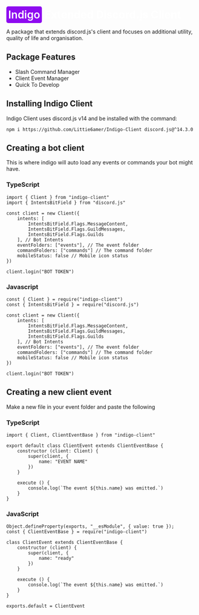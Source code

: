
<h1  style="color: #fff"><span style="background-color: #8e0af0; padding: 5px; color: #fff; font-weight: 600; border-radius: 5px">Indigo</span> Extended Discord.js Client</h1>

A package that extends discord.js's client and focuses on additional utility, quality of life and organisation.


## Package Features

- Slash Command Manager
- Client Event Manager
- Quick To Develop

## Installing Indigo Client

Indigo Client uses discord.js v14 and be installed with the command:
```
npm i https://github.com/Littie6amer/Indigo-Client discord.js@^14.3.0
```

## Creating a bot client
This is where indigo will auto load any events or commands your bot might have.
### TypeScript
```
import { Client } from "indigo-client"
import { IntentsBitField } from "discord.js"

const client = new Client({
    intents: [
        IntentsBitField.Flags.MessageContent, 
        IntentsBitField.Flags.GuildMessages, 
        IntentsBitField.Flags.Guilds
    ], // Bot Intents
    eventFolders: ["events"], // The event folder
    commandFolders: ["commands"] // The command folder
    mobileStatus: false // Mobile icon status
})

client.login("BOT TOKEN")
```
### Javascript
```
const { Client } = require("indigo-client")
const { IntentsBitField } = require("discord.js")

const client = new Client({
    intents: [
        IntentsBitField.Flags.MessageContent, 
        IntentsBitField.Flags.GuildMessages, 
        IntentsBitField.Flags.Guilds
    ], // Bot Intents
    eventFolders: ["events"], // The event folder
    commandFolders: ["commands"] // The command folder
    mobileStatus: false // Mobile icon status
})

client.login("BOT TOKEN")
```

## Creating a new client event
Make a new file in your event folder and paste the following

### TypeScript
```
import { Client, ClientEventBase } from "indigo-client"

export default class ClientEvent extends ClientEventBase {
    constructor (client: Client) {
        super(client, {
            name: "EVENT NAME"
        })
    }

    execute () {
        console.log(`The event ${this.name} was emitted.`)
    }
}
```
### JavaScript
```
Object.defineProperty(exports, "__esModule", { value: true });
const { ClientEventBase } = require("indigo-client")

class ClientEvent extends ClientEventBase {
    constructor (client) {
        super(client, {
            name: "ready"
        })
    }

    execute () {
        console.log(`The event ${this.name} was emitted.`)
    }
}

exports.default = ClientEvent
```
